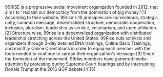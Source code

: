 99RISE is a progressive social movement organization founded in 2012, that aims to "reclaim our democracy from the domination of big money."[1] According to their website, 99rise's 10 principles are: nonviolence, strategic unity, common message, decentralized structure, democratic cooperation, inclusion, pluralism, leadership as service, voluntarism, and open affiliation.[2] Structure wise, 99rise is a decentralized organization with distributed leadership stretching across the United States. 99Rise puts activists and organizers through 2-day detailed DNA trainings, Online Basic Trainings, and monthly Online Orientations in order to equip each member with the tools needed to continue to spread their organization's message.[3] Since the formation of the movement, 99rise members have garnered media attention by protesting during Supreme Court hearings and by interrupting Donald Trump at the 2016 GOP debate.[4][5]

